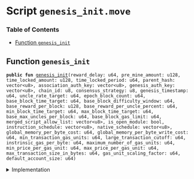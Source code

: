 
<a name="SCRIPT"></a>

# Script `genesis_init.move`

### Table of Contents

-  [Function `genesis_init`](#SCRIPT_genesis_init)



<a name="SCRIPT_genesis_init"></a>

## Function `genesis_init`



<pre><code><b>public</b> <b>fun</b> <a href="#SCRIPT_genesis_init">genesis_init</a>(reward_delay: u64, pre_mine_amount: u128, time_locked_amount: u128, time_locked_period: u64, parent_hash: vector&lt;u8&gt;, association_auth_key: vector&lt;u8&gt;, genesis_auth_key: vector&lt;u8&gt;, chain_id: u8, consensus_strategy: u8, genesis_timestamp: u64, uncle_rate_target: u64, epoch_block_count: u64, base_block_time_target: u64, base_block_difficulty_window: u64, base_reward_per_block: u128, base_reward_per_uncle_percent: u64, min_block_time_target: u64, max_block_time_target: u64, base_max_uncles_per_block: u64, base_block_gas_limit: u64, merged_script_allow_list: vector&lt;u8&gt;, is_open_module: bool, instruction_schedule: vector&lt;u8&gt;, native_schedule: vector&lt;u8&gt;, global_memory_per_byte_cost: u64, global_memory_per_byte_write_cost: u64, min_transaction_gas_units: u64, large_transaction_cutoff: u64, instrinsic_gas_per_byte: u64, maximum_number_of_gas_units: u64, min_price_per_gas_unit: u64, max_price_per_gas_unit: u64, max_transaction_size_in_bytes: u64, gas_unit_scaling_factor: u64, default_account_size: u64)
</code></pre>



<details>
<summary>Implementation</summary>


<pre><code><b>fun</b> <a href="#SCRIPT_genesis_init">genesis_init</a>(

    reward_delay: u64,

    pre_mine_amount: u128,
    time_locked_amount: u128,
    time_locked_period: u64,
    parent_hash: vector&lt;u8&gt;,
    association_auth_key: vector&lt;u8&gt;,
    genesis_auth_key: vector&lt;u8&gt;,
    chain_id: u8,
    consensus_strategy: u8,
    genesis_timestamp: u64,

    //consensus config
    uncle_rate_target: u64,
    epoch_block_count: u64,
    base_block_time_target: u64,
    base_block_difficulty_window: u64,
    base_reward_per_block: u128,
    base_reward_per_uncle_percent: u64,
    min_block_time_target: u64,
    max_block_time_target: u64,
    base_max_uncles_per_block: u64,
    base_block_gas_limit: u64,

    //vm config
    merged_script_allow_list: vector&lt;u8&gt;,
    is_open_module: bool,
    instruction_schedule: vector&lt;u8&gt;,
    native_schedule: vector&lt;u8&gt;,

    //gas constants
    global_memory_per_byte_cost: u64,
    global_memory_per_byte_write_cost: u64,
    min_transaction_gas_units: u64,
    large_transaction_cutoff: u64,
    instrinsic_gas_per_byte: u64,
    maximum_number_of_gas_units: u64,
    min_price_per_gas_unit: u64,
    max_price_per_gas_unit: u64,
    max_transaction_size_in_bytes: u64,
    gas_unit_scaling_factor: u64,
    default_account_size: u64,
) {
    <b>assert</b>(<a href="../../modules/doc/Timestamp.md#0x1_Timestamp_is_genesis">Timestamp::is_genesis</a>(), 1);
    // create genesis account
    <b>let</b> genesis_account = <a href="../../modules/doc/Account.md#0x1_Account_create_genesis_account">Account::create_genesis_account</a>(<a href="../../modules/doc/CoreAddresses.md#0x1_CoreAddresses_GENESIS_ADDRESS">CoreAddresses::GENESIS_ADDRESS</a>());
    //Init <b>global</b> time
    <a href="../../modules/doc/Timestamp.md#0x1_Timestamp_initialize">Timestamp::initialize</a>(&genesis_account, genesis_timestamp);
    <a href="../../modules/doc/ChainId.md#0x1_ChainId_initialize">ChainId::initialize</a>(&genesis_account, chain_id);
    <a href="../../modules/doc/ConsensusStrategy.md#0x1_ConsensusStrategy_initialize">ConsensusStrategy::initialize</a>(&genesis_account, consensus_strategy);
    <a href="../../modules/doc/Block.md#0x1_Block_initialize">Block::initialize</a>(&genesis_account, parent_hash);
    <a href="../../modules/doc/TransactionPublishOption.md#0x1_TransactionPublishOption_initialize">TransactionPublishOption::initialize</a>(
        &genesis_account,
        merged_script_allow_list,
        is_open_module,
    );
    // init config
    <a href="../../modules/doc/VMConfig.md#0x1_VMConfig_initialize">VMConfig::initialize</a>(
        &genesis_account,
        instruction_schedule,
        native_schedule,
        global_memory_per_byte_cost,
        global_memory_per_byte_write_cost,
        min_transaction_gas_units,
        large_transaction_cutoff,
        instrinsic_gas_per_byte,
        maximum_number_of_gas_units,
        min_price_per_gas_unit,
        max_price_per_gas_unit,
        max_transaction_size_in_bytes,
        gas_unit_scaling_factor,
        default_account_size,
    );
    <a href="../../modules/doc/Version.md#0x1_Version_initialize">Version::initialize</a>(&genesis_account);
    <a href="../../modules/doc/TransactionTimeout.md#0x1_TransactionTimeout_initialize">TransactionTimeout::initialize</a>(&genesis_account);
    <a href="../../modules/doc/ConsensusConfig.md#0x1_ConsensusConfig_initialize">ConsensusConfig::initialize</a>(
        &genesis_account,
        uncle_rate_target,
        epoch_block_count,
        base_block_time_target,
        base_block_difficulty_window,
        base_reward_per_block,
        base_reward_per_uncle_percent,
        min_block_time_target,
        max_block_time_target,
        base_max_uncles_per_block,
        base_block_gas_limit,
    );
    <a href="../../modules/doc/BlockReward.md#0x1_BlockReward_initialize">BlockReward::initialize</a>(&genesis_account, reward_delay);
    <a href="../../modules/doc/TransactionFee.md#0x1_TransactionFee_initialize">TransactionFee::initialize</a>(&genesis_account);
    <b>let</b> association = <a href="../../modules/doc/Account.md#0x1_Account_create_genesis_account">Account::create_genesis_account</a>(
        <a href="../../modules/doc/CoreAddresses.md#0x1_CoreAddresses_ASSOCIATION_ROOT_ADDRESS">CoreAddresses::ASSOCIATION_ROOT_ADDRESS</a>(),
    );
    //Grant stdlib maintainer <b>to</b> association
    <a href="../../modules/doc/PackageTxnManager.md#0x1_PackageTxnManager_grant_maintainer">PackageTxnManager::grant_maintainer</a>(&genesis_account, <a href="../../modules/doc/Signer.md#0x1_Signer_address_of">Signer::address_of</a>(&association));
    // stdlib <b>use</b> two phase upgrade strategy.
    <a href="../../modules/doc/PackageTxnManager.md#0x1_PackageTxnManager_update_module_upgrade_strategy">PackageTxnManager::update_module_upgrade_strategy</a>(
        &genesis_account,
        <a href="../../modules/doc/PackageTxnManager.md#0x1_PackageTxnManager_STRATEGY_TWO_PHASE">PackageTxnManager::STRATEGY_TWO_PHASE</a>(),
    );
    // stc should be initialized after genesis_account's <b>module</b> upgrade strategy set.
    {
        <a href="../../modules/doc/STC.md#0x1_STC_initialize">STC::initialize</a>(&genesis_account);
        <a href="../../modules/doc/Account.md#0x1_Account_accept_token">Account::accept_token</a>&lt;<a href="../../modules/doc/STC.md#0x1_STC">STC</a>&gt;(&genesis_account);
        <a href="../../modules/doc/DummyToken.md#0x1_DummyToken_initialize">DummyToken::initialize</a>(&genesis_account);
        <a href="../../modules/doc/Account.md#0x1_Account_accept_token">Account::accept_token</a>&lt;<a href="../../modules/doc/STC.md#0x1_STC">STC</a>&gt;(&association);
    };
    <a href="../../modules/doc/TokenLockPool.md#0x1_TokenLockPool_initialize">TokenLockPool::initialize</a>(&genesis_account);
    <b>if</b> (pre_mine_amount &gt; 0) {
        <b>let</b> stc = <a href="../../modules/doc/Token.md#0x1_Token_mint">Token::mint</a>&lt;<a href="../../modules/doc/STC.md#0x1_STC">STC</a>&gt;(&genesis_account, pre_mine_amount);
        <a href="../../modules/doc/Account.md#0x1_Account_deposit_to">Account::deposit_to</a>(&genesis_account, <a href="../../modules/doc/Signer.md#0x1_Signer_address_of">Signer::address_of</a>(&association), stc);
    };
    <b>if</b> (time_locked_amount &gt; 0) {
        <b>let</b> stc = <a href="../../modules/doc/Token.md#0x1_Token_mint">Token::mint</a>&lt;<a href="../../modules/doc/STC.md#0x1_STC">STC</a>&gt;(&genesis_account, time_locked_amount);
        <b>let</b> key = <a href="../../modules/doc/TokenLockPool.md#0x1_TokenLockPool_create_linear_lock">TokenLockPool::create_linear_lock</a>(stc, time_locked_period);
        <a href="../../modules/doc/TokenLockPool.md#0x1_TokenLockPool_save_linear_key">TokenLockPool::save_linear_key</a>(&association, key);
    };
    // only dev network set genesis auth key.
    <b>if</b> (!<a href="../../modules/doc/Vector.md#0x1_Vector_is_empty">Vector::is_empty</a>(&genesis_auth_key)) {
        <b>let</b> genesis_rotate_key_cap = <a href="../../modules/doc/Account.md#0x1_Account_extract_key_rotation_capability">Account::extract_key_rotation_capability</a>(&genesis_account);
        <a href="../../modules/doc/Account.md#0x1_Account_rotate_authentication_key">Account::rotate_authentication_key</a>(&genesis_rotate_key_cap, genesis_auth_key);
        <a href="../../modules/doc/Account.md#0x1_Account_restore_key_rotation_capability">Account::restore_key_rotation_capability</a>(genesis_rotate_key_cap);
    };
    <b>let</b> assoc_rotate_key_cap = <a href="../../modules/doc/Account.md#0x1_Account_extract_key_rotation_capability">Account::extract_key_rotation_capability</a>(&association);
    <a href="../../modules/doc/Account.md#0x1_Account_rotate_authentication_key">Account::rotate_authentication_key</a>(&assoc_rotate_key_cap, association_auth_key);
    <a href="../../modules/doc/Account.md#0x1_Account_restore_key_rotation_capability">Account::restore_key_rotation_capability</a>(assoc_rotate_key_cap);
    //Start time, <a href="../../modules/doc/Timestamp.md#0x1_Timestamp_is_genesis">Timestamp::is_genesis</a>() will <b>return</b> <b>false</b>. this call should at the end of genesis init.
    <a href="../../modules/doc/Timestamp.md#0x1_Timestamp_set_time_has_started">Timestamp::set_time_has_started</a>(&genesis_account);
    <a href="../../modules/doc/Account.md#0x1_Account_release_genesis_signer">Account::release_genesis_signer</a>(genesis_account);
    <a href="../../modules/doc/Account.md#0x1_Account_release_genesis_signer">Account::release_genesis_signer</a>(association);
}
</code></pre>



</details>
